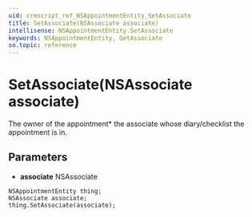 ```yaml
---
uid: crmscript_ref_NSAppointmentEntity_SetAssociate
title: SetAssociate(NSAssociate associate)
intellisense: NSAppointmentEntity.SetAssociate
keywords: NSAppointmentEntity, GetAssociate
so.topic: reference
---
```


# SetAssociate(NSAssociate associate)

The owner of the appointment* the associate whose diary/checklist the appointment is in.

## Parameters

* **associate** NSAssociate

```crmscript
NSAppointmentEntity thing;
NSAssociate associate;
thing.SetAssociate(associate);
```

